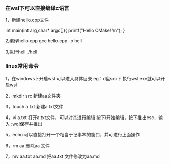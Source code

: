 ### 在wsl下可以直接编译c语言

1，新建hello.cpp文件

int main(int arg,char* argc[]){
	printf("Hello CMake! \n");
}

2,编译hello.cpp
gcc hello.cpp -o hell

3,执行hell
./hell

### linux常用命令

1，在windows下开启wsl
可以进入具体目录 eg：d盘src下 执行wsl.exe就可以开启wsl

2，mkdir src  新建aa文件夹

3，touch a.txt 新建a.txt文件

4，vi a.txt 打开a.txt文件，可以对其进行编辑 按下i开始编辑，按下推出esc，输入 :wq!保存并推出

5，echo 可以直接打开一个相当于记事本的窗口，并可进行上面操作

6，rm aa 删除aa 文件

7，mv aa.txt aa.md  把aa.txt 文件修改为aa.md
